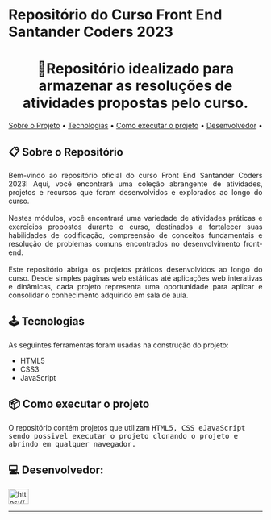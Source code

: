 # Repositório do Curso Front End Santander Coders 2023

<h1 align="center">📝Repositório idealizado para armazenar as resoluções de atividades propostas pelo curso. </h1>

<p align="center">
 <a href="#-sobre-o-projeto">Sobre o Projeto</a> •
 <a href="#-tecnologias">Tecnologias</a> • 
 <a href="#-como-executar-o-projeto">Como executar o projeto</a> • 
 <a href="#-desenvolvedor">Desenvolvedor</a> • 
</p>

## 📋 Sobre o Repositório

<p align="justify">
   Bem-vindo ao repositório oficial do curso Front End Santander Coders 2023! Aqui, você encontrará uma coleção abrangente de atividades, projetos e recursos que foram desenvolvidos e explorados ao longo do curso.<br><br>
   Nestes módulos, você encontrará uma variedade de atividades práticas e exercícios propostos durante o curso, destinados a fortalecer suas habilidades de codificação, compreensão de conceitos fundamentais e resolução de problemas comuns encontrados no desenvolvimento front-end.<br><br>
   Este repositório abriga os projetos práticos desenvolvidos ao longo do curso. Desde simples páginas web estáticas até aplicações web interativas e dinâmicas, cada projeto representa uma oportunidade para aplicar e consolidar o conhecimento adquirido em sala de aula.

## 🕹 Tecnologias

As seguintes ferramentas foram usadas na construção do projeto:

-   HTML5
-   CSS3
-   JavaScript


## 📦 Como executar o projeto

O repositório contém projetos que utilizam <kbd>HTML5<kbd>, <kbd>CSS<kbd> e<kbd>JavaScript<kbd> sendo possivel executar o projeto clonando o projeto e abrindo em qualquer navegador.


## 💻 Desenvolvedor:

<p align="left">
<a href="https://www.linkedin.com/in/lucaspenals/" target="blank"><img align="center" src="https://raw.githubusercontent.com/rahuldkjain/github-profile-readme-generator/master/src/images/icons/Social/linked-in-alt.svg" alt="https://www.linkedin.com/in/lucaspenals/" height="30" width="40" /></a>
</p>


---
